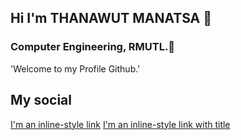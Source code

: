 ## Hi I'm THANAWUT MANATSA  👋
### Computer Engineering, RMUTL.💖
'Welcome to my Profile Github.'

## My social
[I'm an inline-style link](https://www.google.com)
[I'm an inline-style link with title](https://www.google.com "Google's Homepage")
<!--
**thanawut22/thanawut22** is a ✨ _special_ ✨ repository because its `README.md` (this file) appears on your GitHub profile.

Here are some ideas to get you started:

- 🔭 I’m currently working on ...
- 🌱 I’m currently learning ...
- 👯 I’m looking to collaborate on ...
- 🤔 I’m looking for help with ...
- 💬 Ask me about ...
- 📫 How to reach me: ...
- 😄 Pronouns: ...
- ⚡ Fun fact: ...
-->
